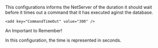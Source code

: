 <properties date="2016-05-11"
SortOrder="79"
/>

This configurations informs the NetServer of the duration it should wait before it times out a command that it has executed aginst the database.

```
<add key="CommandTimeOut" value="300" />
```

 

An Important to Remember!

In this configuration, the time is represented in seconds.
